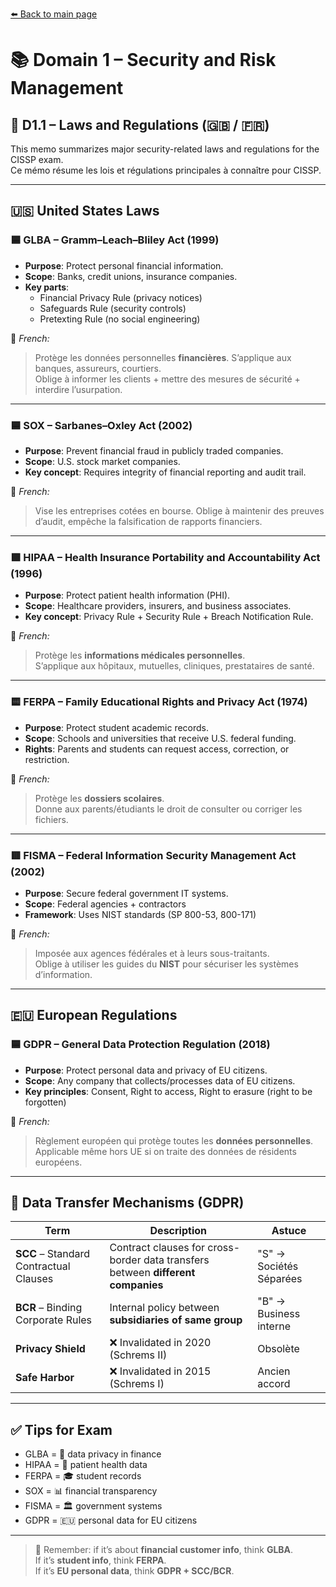 [⬅️ Back to main page](../)

# 📚 Domain 1 – Security and Risk Management

## 🧾 D1.1 – Laws and Regulations (🇬🇧 / 🇫🇷)

This memo summarizes major security-related laws and regulations for the CISSP exam.  
Ce mémo résume les lois et régulations principales à connaître pour CISSP.

---

## 🇺🇸 United States Laws

### 🟦 GLBA – Gramm–Leach–Bliley Act (1999)

- **Purpose**: Protect personal financial information.
- **Scope**: Banks, credit unions, insurance companies.
- **Key parts**:
  - Financial Privacy Rule (privacy notices)
  - Safeguards Rule (security controls)
  - Pretexting Rule (no social engineering)

🧠 _French:_

> Protège les données personnelles **financières**. S’applique aux banques, assureurs, courtiers.  
> Oblige à informer les clients + mettre des mesures de sécurité + interdire l’usurpation.

---

### 🟦 SOX – Sarbanes–Oxley Act (2002)

- **Purpose**: Prevent financial fraud in publicly traded companies.
- **Scope**: U.S. stock market companies.
- **Key concept**: Requires integrity of financial reporting and audit trail.

🧠 _French:_

> Vise les entreprises cotées en bourse. Oblige à maintenir des preuves d’audit, empêche la falsification de rapports financiers.

---

### 🟩 HIPAA – Health Insurance Portability and Accountability Act (1996)

- **Purpose**: Protect patient health information (PHI).
- **Scope**: Healthcare providers, insurers, and business associates.
- **Key concept**: Privacy Rule + Security Rule + Breach Notification Rule.

🧠 _French:_

> Protège les **informations médicales personnelles**.  
> S’applique aux hôpitaux, mutuelles, cliniques, prestataires de santé.

---

### 🟨 FERPA – Family Educational Rights and Privacy Act (1974)

- **Purpose**: Protect student academic records.
- **Scope**: Schools and universities that receive U.S. federal funding.
- **Rights**: Parents and students can request access, correction, or restriction.

🧠 _French:_

> Protège les **dossiers scolaires**.  
> Donne aux parents/étudiants le droit de consulter ou corriger les fichiers.

---

### 🟥 FISMA – Federal Information Security Management Act (2002)

- **Purpose**: Secure federal government IT systems.
- **Scope**: Federal agencies + contractors
- **Framework**: Uses NIST standards (SP 800-53, 800-171)

🧠 _French:_

> Imposée aux agences fédérales et à leurs sous-traitants.  
> Oblige à utiliser les guides du **NIST** pour sécuriser les systèmes d’information.

---

## 🇪🇺 European Regulations

### 🟦 GDPR – General Data Protection Regulation (2018)

- **Purpose**: Protect personal data and privacy of EU citizens.
- **Scope**: Any company that collects/processes data of EU citizens.
- **Key principles**: Consent, Right to access, Right to erasure (right to be forgotten)

🧠 _French:_

> Règlement européen qui protège toutes les **données personnelles**.  
> Applicable même hors UE si on traite des données de résidents européens.

---

## 🔁 Data Transfer Mechanisms (GDPR)

| Term                                   | Description                                                                      | Astuce                  |
| -------------------------------------- | -------------------------------------------------------------------------------- | ----------------------- |
| **SCC** – Standard Contractual Clauses | Contract clauses for cross-border data transfers between **different companies** | "S" → Sociétés Séparées |
| **BCR** – Binding Corporate Rules      | Internal policy between **subsidiaries of same group**                           | "B" → Business interne  |
| **Privacy Shield**                     | ❌ Invalidated in 2020 (Schrems II)                                              | Obsolète                |
| **Safe Harbor**                        | ❌ Invalidated in 2015 (Schrems I)                                               | Ancien accord           |

---

## ✅ Tips for Exam

- GLBA = 🏦 data privacy in finance
- HIPAA = 🏥 patient health data
- FERPA = 🎓 student records
- SOX = 📊 financial transparency
- FISMA = 🏛️ government systems
- GDPR = 🇪🇺 personal data for EU citizens

---

> 🧠 Remember: if it’s about **financial customer info**, think **GLBA**.  
> If it’s **student info**, think **FERPA**.  
> If it’s **EU personal data**, think **GDPR + SCC/BCR**.
